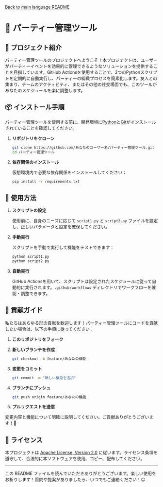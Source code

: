 [Back to main language README](README.md)

# 🎉 パーティー管理ツール

## 🚀 プロジェクト紹介

パーティー管理ツールのプロジェクトへようこそ！本プロジェクトは、ユーザーがパーティーイベントを効果的に管理できるようなソリューションを提供することを目指しています。GitHub Actionsを使用することで、2つのPythonスクリプトを定期的に自動実行し、パーティーの組織プロセスを簡素化します。友人との集まり、チームのアクティビティ、またはその他の社交場面でも、このツールがあなたのスケジュールを楽に調整します。

## 📦 インストール手順

パーティー管理ツールを使用する前に、開発環境に[Python](https://www.python.org/downloads/)と[Git](https://git-scm.com/downloads)がインストールされていることを確認してください。

1. **リポジトリをクローン**

   ```bash
   git clone https://github.com/あなたのユーザー名/パーティー管理ツール.git
   cd パーティー管理ツール
   ```

2. **依存関係のインストール**

   仮想環境内で必要な依存関係をインストールしてください：

   ```bash
   pip install -r requirements.txt
   ```

## 📄 使用方法

1. **スクリプトの設定**

   使用前に、自身のニーズに応じて `script1.py` と `script2.py` ファイルを設定し、正しいパラメータと設定を確保してください。

2. **手動実行**

   スクリプトを手動で実行して機能をテストできます：

   ```bash
   python script1.py
   python script2.py
   ```

3. **自動実行**

   GitHub Actionsを用いて、スクリプトは設定されたスケジュールに従って自動的に実行されます。`.github/workflows` ディレクトリでワークフローを確認・調整できます。

## 🤝 貢献ガイド

私たちはあらゆる形の貢献を歓迎します！パーティー管理ツールにコードを貢献したい場合は、以下の手順に従ってください：

1. **このリポジトリをフォーク**
2. **新しいブランチを作成**

   ```bash
   git checkout -b feature/あなたの機能
   ```

3. **変更をコミット**

   ```bash
   git commit -m "新しい機能を追加"
   ```

4. **ブランチにプッシュ**

   ```bash
   git push origin feature/あなたの機能
   ```

5. **プルリクエストを送信**

変更内容と機能について明確に説明してください。ご貢献ありがとうございます！💪

## 📜 ライセンス

本プロジェクトは [Apache License, Version 2.0](LICENSE) に従います。ライセンス条項を遵守して、合法的に本ソフトウェアを使用、コピー、配布してください。

---

この README ファイルを読んでいただきありがとうございます。楽しい使用をお祈りします！質問や提案がありましたら、いつでもご連絡ください！😊